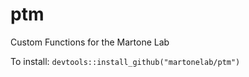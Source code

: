 # ptm
Custom Functions for the Martone Lab

To install: `devtools::install_github("martonelab/ptm")`
